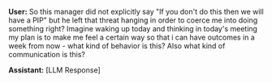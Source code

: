 **User:**
So this manager did not explicitly say "If you don't do this then we will have a PIP" but he left that threat hanging in order to coerce me into doing something right? Imagine waking up today and thinking in today's meeting my plan is to make me feel a certain way so that i can have outcomes in a week from now - what kind of behavior is this? Also what kind of communication is this? 

**Assistant:**
[LLM Response]

